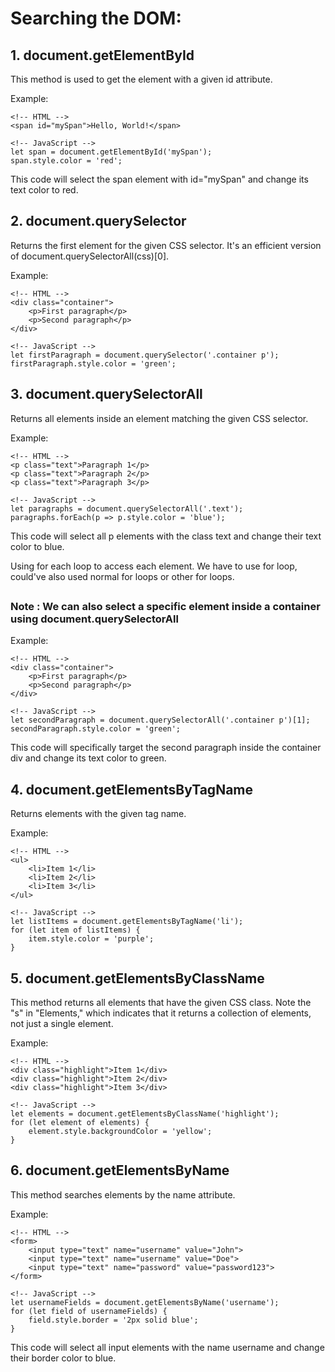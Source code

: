 # Searching the DOM:


## 1. document.getElementById

This method is used to get the element with a given id attribute.

Example:

    <!-- HTML -->
    <span id="mySpan">Hello, World!</span>

    <!-- JavaScript -->
    let span = document.getElementById('mySpan');
    span.style.color = 'red';

This code will select the span element with id="mySpan" and change its text color to red.


## 2. document.querySelector

Returns the first element for the given CSS selector. It's an efficient version of document.querySelectorAll(css)[0].

Example:

    <!-- HTML -->
    <div class="container">
        <p>First paragraph</p>
        <p>Second paragraph</p>
    </div>

    <!-- JavaScript -->
    let firstParagraph = document.querySelector('.container p');
    firstParagraph.style.color = 'green';


## 3. document.querySelectorAll

Returns all elements inside an element matching the given CSS selector.

Example:

    <!-- HTML -->
    <p class="text">Paragraph 1</p>
    <p class="text">Paragraph 2</p>
    <p class="text">Paragraph 3</p>

    <!-- JavaScript -->
    let paragraphs = document.querySelectorAll('.text');
    paragraphs.forEach(p => p.style.color = 'blue');

This code will select all p elements with the class text and change their text color to blue.

Using for each loop to access each element. We have to use for loop, could've also used normal for loops or other for loops.

##

### Note : We can also select a specific element inside a container using document.querySelectorAll

Example:

    <!-- HTML -->
    <div class="container">
        <p>First paragraph</p>
        <p>Second paragraph</p>
    </div>

    <!-- JavaScript -->
    let secondParagraph = document.querySelectorAll('.container p')[1];
    secondParagraph.style.color = 'green';


This code will specifically target the second paragraph inside the container div and change its text color to green.

## 4. document.getElementsByTagName

Returns elements with the given tag name.

Example:

    <!-- HTML -->
    <ul>
        <li>Item 1</li>
        <li>Item 2</li>
        <li>Item 3</li>
    </ul>

    <!-- JavaScript -->
    let listItems = document.getElementsByTagName('li');
    for (let item of listItems) {
        item.style.color = 'purple';
    }


## 5. document.getElementsByClassName

This method returns all elements that have the given CSS class. Note the "s" in "Elements," which indicates that it returns a collection of elements, not just a single element.

Example:

    <!-- HTML -->
    <div class="highlight">Item 1</div>
    <div class="highlight">Item 2</div>
    <div class="highlight">Item 3</div>

    <!-- JavaScript -->
    let elements = document.getElementsByClassName('highlight');
    for (let element of elements) {
        element.style.backgroundColor = 'yellow';
    }


## 6. document.getElementsByName

This method searches elements by the name attribute.

Example:

    <!-- HTML -->
    <form>
        <input type="text" name="username" value="John">
        <input type="text" name="username" value="Doe">
        <input type="text" name="password" value="password123">
    </form>

    <!-- JavaScript -->
    let usernameFields = document.getElementsByName('username');
    for (let field of usernameFields) {
        field.style.border = '2px solid blue';
    }


This code will select all input elements with the name username and change their border color to blue.